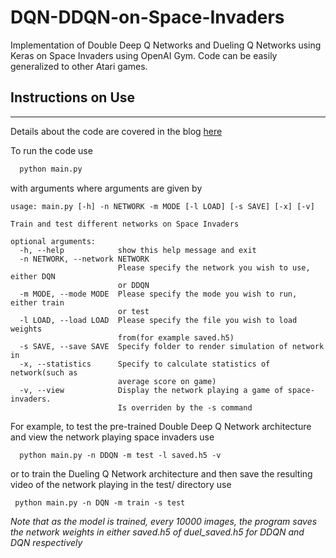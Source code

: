 # DQN-DDQN-on-Space-Invaders
Implementation of Double Deep Q Networks and Dueling Q Networks using Keras on Space Invaders using OpenAI Gym. Code can be easily generalized to other Atari games.

## Instructions on Use
---
Details about the code are covered in the blog [here](https://yilundu.github.io/2016/12/24/Deep-Q-Learning-on-Space-Invaders.html)

To run the code use
```python
  python main.py
```
with arguments where arguments are given by

```text
usage: main.py [-h] -n NETWORK -m MODE [-l LOAD] [-s SAVE] [-x] [-v]

Train and test different networks on Space Invaders

optional arguments:
  -h, --help            show this help message and exit
  -n NETWORK, --network NETWORK
                        Please specify the network you wish to use, either DQN
                        or DDQN
  -m MODE, --mode MODE  Please specify the mode you wish to run, either train
                        or test
  -l LOAD, --load LOAD  Please specify the file you wish to load weights
                        from(for example saved.h5)
  -s SAVE, --save SAVE  Specify folder to render simulation of network in
  -x, --statistics      Specify to calculate statistics of network(such as
                        average score on game)
  -v, --view            Display the network playing a game of space-invaders.
                        Is overriden by the -s command
  ```
  
  For example, to test the pre-trained Double Deep Q Network architecture and view the network playing space invaders use
  
  ```text
    python main.py -n DDQN -m test -l saved.h5 -v
  ```
  
 or to train the Dueling Q Network architecture and then save the resulting video of the network playing in the test/ directory 
 use 
 
   ```text
    python main.py -n DQN -m train -s test
  ```
 

 *Note that as the model is trained, every 10000 images, the program saves the network weights in either saved.h5 of duel_saved.h5 for DDQN and DQN respectively*
